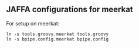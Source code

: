 ## JAFFA configurations for meerkat
For setup on meerkat:
```
ln -s tools.groovy.meerkat tools.groovy
ln -s bpipe.config.meerkat bpipe.config
```
